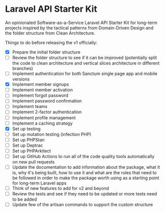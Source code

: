 # Laravel API Starter Kit

An opinionated Software-as-a-Service Laravel API Starter Kit for long-term projects inspired by the tactical patterns from Domain-Driven Design and the folder structure from Clean Architecture.

Things to do before releasing the v1 officially:

- [x] Prepare the initial folder structure
- [ ] Review the folder structure to see if it can be improved (potentially split the code to clean architecture and vertical slices architecture in different branches)
- [ ] Implement authentication for both Sanctum single page app and mobile versions
- [x] Implement member signups
- [ ] Implement member activation
- [ ] Implement forgot password
- [ ] Implement password confirmation
- [ ] Implement teams
- [ ] Implement 2-factor authentication
- [ ] Implement profile management
- [ ] Implement a caching strategy
- [x] Set up testing
- [ ] Set up mutation testing (infection PHP)
- [ ] Set up PHPStan
- [ ] Set up Deptrac
- [ ] Set up PHPArkitect 
- [ ] Set up GitHub Actions to run all of the code quality tools automatically on new pull requests
- [ ] Update the documentation to add information about the package, what it is, why it's being built, how to use it and what are the rules that need to be followed in order to make the package worth using as a starting point for long-term Laravel apps
- [ ] Think of new features to add for v2 and beyond
- [ ] Review the tests and see if they need to be updated or more tests need to be added
- [ ] Update few of the artisan commands to support the custom structure 
